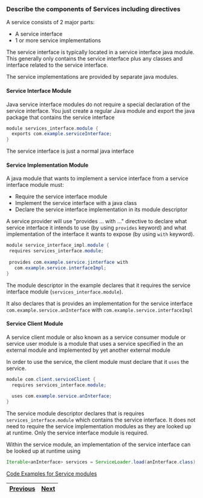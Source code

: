 ### Describe the components of Services including directives

A service consists of 2 major parts:
 - A service interface
 - 1 or more service implementations
 
The service interface is typically located in a service interface java module. This generally only contains the 
service interface plus any classes and interface related to the service interface.
  
The service implementations are provided by separate java modules. 

#### Service Interface Module
Java service interface modules do not require a special declaration of the service interface. 
You just create a regular Java module and export the java package that contains the service interface

```java
module services_interface.module {
  exports com.example.serviceInterface;
}
```
The service interface is just a normal java interface

#### Service Implementation Module
A java module that wants to implement a service interface from a service interface module must:
 - Require the service interface module
 - Implement the service interface with a java class
 - Declare the service interface implementation in its module descriptor
 
A service provider will use "provides ... with ..." directive to declare what service interface it intends to use 
(by using `provides` keyword) and what implementation of the interface it wants to expose (by using `with` keyword).
 
 ```java
module service_interface_impl.module {
  requires services_interface.module;
  
  provides com.example.service.jinterface with
    com.example.service.interfaceImpl;
}
```

The module descriptor in the example declares that it requires the service interface module 
(`services_interface.module`). 

It also declares that is provides an implementation for the service interface 
`com.example.service.anInterface` with `com.example.service.interfaceImpl`

#### Service Client Module
A service client module or also known as a service consumer module or service user module is a module that uses a 
service specified in the an external module and implemented by yet another external module

In order to use the service, the client module must declare that it `uses` the service.

```java
module com.client.serviceClient {
  requires services_interface.module;
  
  uses com.example.service.anInterface;
}
``` 

The service module descriptor declares that is requires `services_interface.module` which contains the service 
interface.
It does not need to require the service implementation modules as they are looked up at runtime. 
Only the service interface module is required.

Within the service module, an implementation of the service interface can be looked up at runtime using

```java
Iterable<anInterface> services = ServiceLoader.load(anInterface.class);
```

[Code Examples for Service modules](/examples/services_in_a_modular_application)

| [Previous](README.md) | [Next](design_service_type_load_using_service_loader_check_for_dependencies.md) |
| :--------- | ----------: | 
